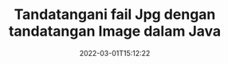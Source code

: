 ---
############################# Static ############################
layout: "auto-gen-signature"
date: 2022-03-01T15:12:22
draft: false
operation: Sign
signaturetype: Image
fileformat: Jpg
productName: Java
lang: ms
productCode: java
otherformats: pdf doc docx docm dot dotm dotx odt ott rtf xls xlsx xlsm xlsb csv ods ots xltx xltm ppt pptx pps ppsx odp otp potx potm pptm ppsm png jpg bmp gif tiff svg webp wmf
breadcrumb: Put Image signature on Jpg for Java

############################# Head ############################
head_title: "Menambahkan tandatangan Image pada fail Jpg dengan Java"
head_description: "Letakkan Image Tandatangan pada fail Jpg untuk Java menggunakan beberapa baris kod. Gunakan API Tandatangan Dokumen GroupDocs untuk menandatangani berpuluh-puluh format fail."

############################# Header ############################
title: "Tandatangani fail Jpg dengan tandatangan Image dalam Java"
description: "Bagaimana untuk menambah Image Tandatangan dengan beberapa baris kod Java."
bg_image: "https://cms.admin.containerize.com/templates/aspose/App_Themes/V3/images/bg/header1.png"
bg_overlay: false
button:
    enable: true

############################# SubMenu ############################
submenu:
    enable: true

    left:
        img_alt: "GroupDocs.Signature for Java"
        image: "https://cms.admin.containerize.com/templates/groupdocs/images/product-logos/90x90-noborder/groupdocs-signature-java.png"
        product: "GroupDocs.Signature"
        platform: "Java"



############################# About ############################
about:
    enable: true
    title: "Perihal GroupDocs.Signature for Java API tandatangan imej"
    content: |
        [GroupDocs.Signature for Java](https://products.groupdocs.com/signature/java/) ialah API popular untuk tandatangan elektronik dokumen digital. Tandatangan seperti teks, imej, sijil digital, kod bar, kod QR, setem atau metadata tersedia. Tandatangan mungkin diletakkan pada PDF, dokumen MS Word, buku kerja MS Excel, persembahan MS PowerPoint, fail Adobe Photoshop dan pelbagai format imej. Pelanggan boleh menandatangani dokumen mereka dan mengemas kini, mencari, mengesahkan, memadam atau pratonton e-tandatangan yang diletakkan pada dokumen tersebut. Selain itu, banyak kebolehan untuk penyesuaian tandatangan disediakan.
    

############################# Steps ############################
steps:
    enable: true
    title_left: "Langkah-langkah untuk menandatangani Jpg dengan Image dalam Java"
    content_left: |
        [GroupDocs.Signature for Java](https://products.groupdocs.com/signature/java/) menyediakan keupayaan untuk menandatangani dokumen Jpg dengan tandatangan Image dengan cepat dan mudah.
        
        * Buat contoh kelas Tandatangan yang menyediakan fail Jpg yang sepatutnya ditandatangani sebagai laluan atau aliran memori
        * Segerakan kelas SignOptions dan tetapkan semua data yang diminta.
        * Guna kaedah Signature.Sign() yang menghantar fail keluaran Jpg atau aliran memori

    title_right: " Keperluan Sistem"
    content_right: |
        GroupDocs.Signature for Java disokong pada semua platform dan sistem pengendalian utama. Sebelum melaksanakan kod di bawah, sila pastikan anda mempunyai prasyarat berikut dipasang pada sistem anda.

        * Sistem pengendalian: Microsoft Windows, Linux, MacOS
        * Persekitaran pembangunan: NetBeans, Intellij IDEA, Eclipse, etc.
        * Java runtime: J2SE 6.0 and above
        * Dapatkan GroupDocs.Signature for Java terkini daripada [Maven](https://repository.groupdocs.com/webapp/#/artifacts/browse/tree/General/repo/com/groupdocs/groupdocs-signature)
         
    code: |
        ```java    
                
        // Set up input Jpg file
        String filePath = "input.jpg";
        // Set up output file
        String outputFilePath = "output.jpg";
        // Provide image file
        String imageFilePath = "image.png";

        // Instantiate Signature for input file
        Signature signature = new Signature(filePath);

        //Provide sign options
        ImageSignOptions options = new ImageSignOptions(imageFilePath);

        // set signature position
        options.setLeft(50);
        options.setTop(200);

        // sign Jpg document
        SignResult result = signature.sign(outputFilePath, options);
        ```

############################# Demos ############################
demos:
    enable: true
    title: "Menandatangani dokumen Jpg dengan Image Demo Langsung"
    content: |
       Tandatangani fail Jpg dengan pelbagai tandatangan sekarang dengan melawati tapak web [GroupDocs.Signature App](https://products.groupdocs.app/signature/family). Demo dalam talian percuma menanti anda.          

############################# More Formats ############################
more_formats:
    enable: true
    title: "Tandatangan Image lain yang disokong untuk Java"
    content: |
        "Anda juga boleh menandatangani Jpg dengan jenis tandatangan lain. Sila lihat senarai di bawah."
    format: 
       
       
back_to_top:
    enable: true
---